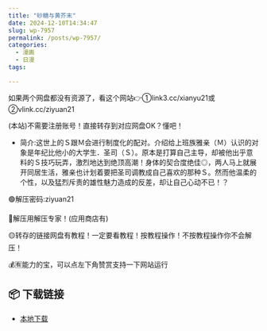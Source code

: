 ```yaml
---
title: "砂糖与黄芥末"
date: 2024-12-10T14:34:47
slug: wp-7957
permalink: /posts/wp-7957/
categories:
  - 漫画
  - 日漫
tags:

---
```


如果两个网盘都没有资源了，看这个网站👉①link3.cc/xianyu21或②vlink.cc/ziyuan21

(本站)不需要注册账号！直接转存到对应网盘OK？懂吧！

*   简介:这世上的Ｓ跟Ｍ会进行制度化的配对。介绍给上班族雅亲（Ｍ）认识的对象是年纪比他小的大学生．圣司（Ｓ）。原本是打算自己主导，却被他出乎意料的Ｓ技巧玩弄，激烈地达到绝顶高潮！身体的契合度绝佳◎，两人马上就展开同居生活，雅亲也计划着要把圣司调教成自己喜欢的那种Ｓ。然而他温柔的个性，以及猛烈斥责的雄性魅力造成的反差，却让自己心动不已！？

🟢解压密码:ziyuan21

🔵解压用解压专家！(应用商店有)

🟡转存的链接网盘有教程！一定要看教程！按教程操作！不按教程操作你不会解压！

💰🈶能力的宝，可以点左下角赞赏支持一下网站运行

## 📦 下载链接
- [本地下载](https://blziyuan21.com/pay-download/7957?key=aea1e27658&down_id=0)

